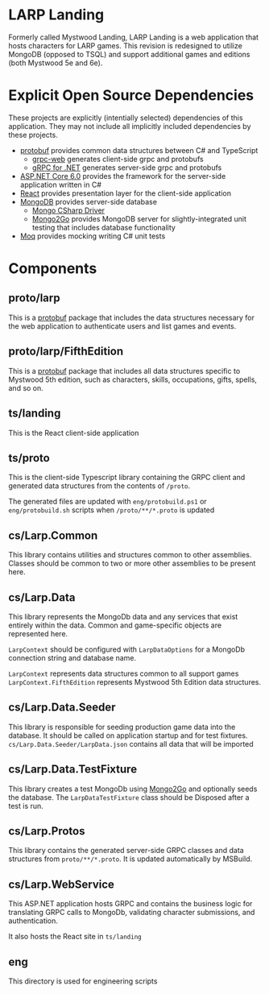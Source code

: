 # LARP Landing

Formerly called Mystwood Landing, LARP Landing is a web application that hosts characters for LARP games. This revision is redesigned to utilize MongoDB (opposed to TSQL) and support additional games and editions (both Mystwood 5e and 6e).

# Explicit Open Source Dependencies
These projects are explicitly (intentially selected) dependencies of this application. They may not include all implicitly included dependencies by these projects.

* [protobuf](https://developers.google.com/protocol-buffers) provides common data structures between C# and TypeScript
  * [grpc-web](https://github.com/grpc/grpc-web) generates client-side grpc and protobufs
  * [gRPC for .NET](https://github.com/grpc/grpc-dotnet) generates server-side grpc and protobufs
* [ASP.NET Core 6.0](https://learn.microsoft.com/en-us/aspnet/core/release-notes/aspnetcore-6.0) provides the framework for the server-side application written in C#
* [React](https://reactjs.org/) provides presentation layer for the client-side application
* [MongoDB](https://www.mongodb.com/) provides server-side database 
  * [Mongo CSharp Driver](https://github.com/mongodb/mongo-csharp-driver)
  * [Mongo2Go](https://github.com/Mongo2Go/Mongo2Go) provides MongoDB server for slightly-integrated unit testing that includes database functionality
* [Moq](https://github.com/moq/moq) provides mocking writing C# unit tests

# Components

## proto/larp

This is a [protobuf](https://developers.google.com/protocol-buffers) package that includes the data structures necessary for the web application to authenticate users and list games and events.

## proto/larp/FifthEdition

This is a [protobuf](https://developers.google.com/protocol-buffers) package that includes all data structures specific to Mystwood 5th edition, such as characters, skills, occupations, gifts, spells, and so on.

## ts/landing

This is the React client-side application

## ts/proto

This is the client-side Typescript library containing the GRPC client and generated data structures from the contents of `/proto`.

The generated files are updated with `eng/protobuild.ps1` or `eng/protobuild.sh` scripts when `/proto/**/*.proto` is updated

## cs/Larp.Common

This library contains utilities and structures common to other assemblies. Classes should be common to two or more other assemblies to be present here.

## cs/Larp.Data

This library represents the MongoDb data and any services that exist entirely within the data. Common and game-specific objects are represented here.

`LarpContext` should be configured with `LarpDataOptions` for a MongoDb connection string and database name.

`LarpContext` represents data structures common to all support games
`LarpContext.FifthEdition` represents Mystwood 5th Edition data structures.

## cs/Larp.Data.Seeder

This library is responsible for seeding production game data into the database. It should be called on application startup and for test fixtures.
`cs/Larp.Data.Seeder/LarpData.json` contains all data that will be imported

## cs/Larp.Data.TestFixture

This library creates a test MongoDb using [Mongo2Go](https://github.com/Mongo2Go/Mongo2Go) and optionally seeds the database. The `LarpDataTestFixture` class should be Disposed after a test is run.

## cs/Larp.Protos

This library contains the generated server-side GRPC classes and data structures from `proto/**/*.proto`. It is updated automatically by MSBuild.

## cs/Larp.WebService

This ASP.NET application hosts GRPC and contains the business logic for translating GRPC calls to MongoDb, validating character submissions, and authentication.

It also hosts the React site in `ts/landing`

## eng

This directory is used for engineering scripts
